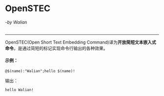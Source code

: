 # OpenSTEC

###### *-by Walian*

---

OpenSTEC(Open Short Text Embedding Command)译为**开放简短文本嵌入式命令**，是通过简短的标记实现命令行输出的各种效果。

#### 示例：

```
@$(name):"Walian";hello $(name)!
```

输出：

```
hello Walian!
```

